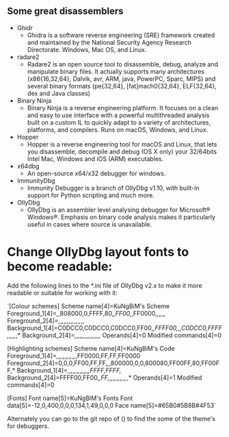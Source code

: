 
## Some great disassemblers

- Ghidr
  - Ghidra is a software reverse engineering (SRE) framework created and maintained by the National Security Agency Research Directorate. Windows, Mac OS, and Linux.
- radare2
  - Radare2 is an open source tool to disassemble, debug, analyze and manipulate binary files. It actually supports many architectures (x86{16,32,64}, Dalvik, avr, ARM, java, PowerPC, Sparc, MIPS) and several binary formats (pe{32,64}, [fat]mach0{32,64}, ELF{32,64}, dex and Java classes)
- Binary Ninja
  - Binary Ninja is a reverse engineering platform. It focuses on a clean and easy to use interface with a powerful multithreaded analysis built on a custom IL to quickly adapt to a variety of architectures, platforms, and compilers. Runs on macOS, Windows, and Linux.
- Hopper
  - Hopper is a reverse engineering tool for macOS and Linux, that lets you disassemble, decompile and debug (OS X only) your 32/64bits Intel Mac, Windows and iOS (ARM) executables.
- x64dbg
  - An open-source x64/x32 debugger for windows.
- ImmunityDbg
  - Immunity Debugger is a branch of OllyDbg v1.10, with built-in support for Python scripting and much more.
- OllyDbg
  - OllyDbg is an assembler level analysing debugger for Microsoft® Windows®. Emphasis on binary code analysis makes it particularly useful in cases where source is unavailable.

# Change OllyDbg layout fonts to become readable:
Add the following lines to the *.ini file of OllyDbg v2.x to make it more readable or suitable for working with it:

`[Colour schemes]
Scheme name[4]=KuNgBiM's Scheme
Foreground_1[4]=*,*,808000,0,FFFF,80,*,FF00,*,FF0000,*,*,*,*,*,*
Foreground_2[4]=*,*,*,*,*,*,*,*,*,*,*,*,*,*,*,*
Background_1[4]=C0DCC0,C0DCC0,C0DCC0,FF00,*,FFFF00,*,*,C0DCC0,FFFF,*,*,*,*,*,*
Background_2[4]=*,*,*,*,*,*,*,*,*,*,*,*,*,*,*,*
Operands[4]=0
Modified commands[4]=0

[Highlighting schemes]
Scheme name[4]=KuNgBiM's Code
Foreground_1[4]=*,*,*,*,*,*,*,*,*,*,*,*,FF0000,FF,FF,FF0000
Foreground_2[4]=0,0,0,FF00,FF,FF,*,*,800000,0,0,800080,FF00FF,80,FF00FF,*
Background_1[4]=*,*,*,*,*,*,*,*,*,*,*,*,*,FFFF,FFFF,*
Background_2[4]=FFFF00,FF00,*,FF,*,*,*,*,*,*,*,*,*,*,*,*
Operands[4]=1
Modified commands[4]=0

[Fonts]
Font name[5]=KuNgBiM's Fonts
Font data[5]=-12,0,400,0,0,0,134,1,49,0,0,0
Face name[5]=#65B0#5B8B#4F53`

Alternately you can go to the git repo of () to find the some of the theme's for debuggers.
